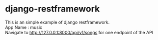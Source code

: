 # django-restframework
This is an simple example of django restframework.\
App Name : music  
Navigate to http://127.0.0.1:8000/api/v1/songs for one endpoint of the API
